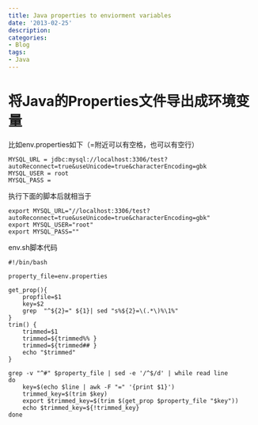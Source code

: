 ```yaml
---
title: Java properties to enviorment variables
date: '2013-02-25'
description:
categories:
- Blog
tags:
- Java
---
```


将Java的Properties文件导出成环境变量
====

比如env.properties如下（=附近可以有空格，也可以有空行）

    MYSQL_URL = jdbc:mysql://localhost:3306/test?autoReconnect=true&useUnicode=true&characterEncoding=gbk
    MYSQL_USER = root
    MYSQL_PASS = 

执行下面的脚本后就相当于

    export MYSQL_URL="//localhost:3306/test?autoReconnect=true&useUnicode=true&characterEncoding=gbk"
    export MYSQL_USER="root"
    export MYSQL_PASS="" 

env.sh脚本代码

    #!/bin/bash

    property_file=env.properties

    get_prop(){
        propfile=$1
        key=$2
        grep  "^${2}=" ${1}| sed "s%${2}=\(.*\)%\1%"
    }
    trim() {
        trimmed=$1
        trimmed=${trimmed%% }
        trimmed=${trimmed## }
        echo "$trimmed"
    }

    grep -v "^#" $property_file | sed -e '/^$/d' | while read line
    do
        key=$(echo $line | awk -F "=" '{print $1}')
        trimmed_key=$(trim $key)
        export $trimmed_key=$(trim $(get_prop $property_file "$key"))
        echo $trimmed_key=${!trimmed_key}
    done
